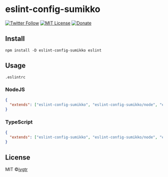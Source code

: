 # eslint-config-sumikko
[![Twitter Follow](https://img.shields.io/twitter/follow/mawaru_hana?style=social)](https://twitter.com/mawaru_hana) [![MIT License](http://img.shields.io/badge/license-MIT-blue.svg?style=flat)](LICENSE) [![Donate](https://img.shields.io/badge/%EF%BC%84-support-green.svg?style=flat-square)](https://www.buymeacoffee.com/ivgtr)

## Install

```
npm install -D eslint-config-sumikko eslint
```

## Usage

`.eslintrc`
### NodeJS

```json
{
  "extends": ["eslint-config-sumikko", "eslint-config-sumikko/node", "eslint-config-sumikko/pritter"]
}
```

### TypeScript

```json
{
  "extends": ["eslint-config-sumikko", "eslint-config-sumikko/node", "eslint-config-sumikko/ts", "eslint-config-sumikko/pritter"]
}
```

## License
MIT ©[ivgtr](https://github.com/ivgtr)